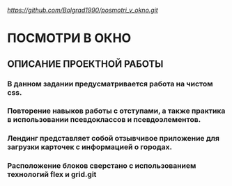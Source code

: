 *https://github.com/Bolgrad1990/posmotri_v_okno.git*

# ПОСМОТРИ В ОКНО
## ОПИСАНИЕ ПРОЕКТНОЙ РАБОТЫ
### В данном задании предусматривается работа на чистом css.
### Повторение навыков работы с отступами, а также практика в использовании псевдоклассов и псевдоэлементов.
### Лендинг представляет собой отзывчивое приложение для загрузки карточек с информацией о городах.
### Расположение блоков сверстано с использованием технологий flex и grid.git